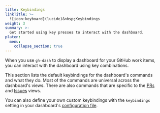 ```yaml
---
title: Keybindings
linkTitle: >-
  ![icon:keyboard](lucide)&nbsp;Keybindings
weight: 3
summary: >-
  Get started using key presses to interact with the dashboard.
platen:
  menu:
    collapse_section: true
---
```


When you use `gh-dash` to display a dashboard for your GitHub work items, you can interact with the
dashboard using key combinations.

This section lists the default keybindings for the dashboard's commands and what they do. Most of
the commands are universal across the dashboard's views. There are also commands that are specific
to the [PRs][01] and [Issues][02] views.

You can also define your own custom keybindings with the `keybindings` setting in your dashboard's
[configuration file][03].

```section
```

<!-- Link reference definitions -->
[01]: ./selected-pr.md
[02]: ./selected-issue.md
[03]: ../../configuration/_index.md

